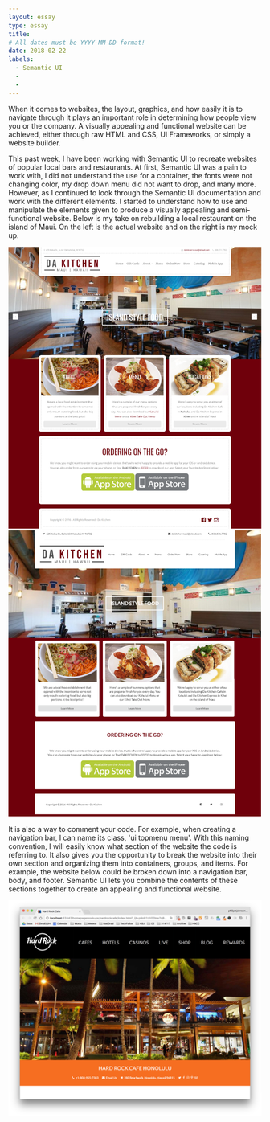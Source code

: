 ```yaml
---
layout: essay
type: essay
title:  
# All dates must be YYYY-MM-DD format!
date: 2018-02-22
labels:
  - Semantic UI
  - 
  -
---
```


When it comes to websites, the layout, graphics, and how easily it is to navigate through it plays an important role in determining how people view you or the company. A visually appealing and functional website can be achieved, either through raw HTML and CSS, UI Frameworks, or simply a website builder.

This past week, I have been working with Semantic UI to recreate websites of popular local bars and restaurants. At first, Semantic UI was a pain to work with, I did not understand the use for a container, the fonts were not changing color, my drop down menu did not want to drop, and many more. However, as I continued to look through the Semantic UI documentation and work with the different elements. I started to understand how to use and manipulate the elements given to produce a visually appealing and semi-functional website. Below is my take on rebuilding a local restaurant on the island of Maui. On the left is the actual website and on the right is my mock up. 

<img class="ui large centered image" src="../images/dakitchenOriginal.PNG">
<img class="ui large centered image" src="../images/dakitchenRemake.PNG">

It is also a way to comment your code. For example, when creating a navigation bar, I can name its class, 'ui topmenu menu'. With this naming convention, I will easily know what section of the website the code is referring to. It also gives you the opportunity to break the website into their own section and organizing them into containers, groups, and items. For example, the website below could be broken down into a navigation bar, body, and footer. Semantic UI lets you combine the contents of these sections together to create an appealing and functional website. 

<img class="ui large centered image" src="../images/wod-1-hardrock.png"> 